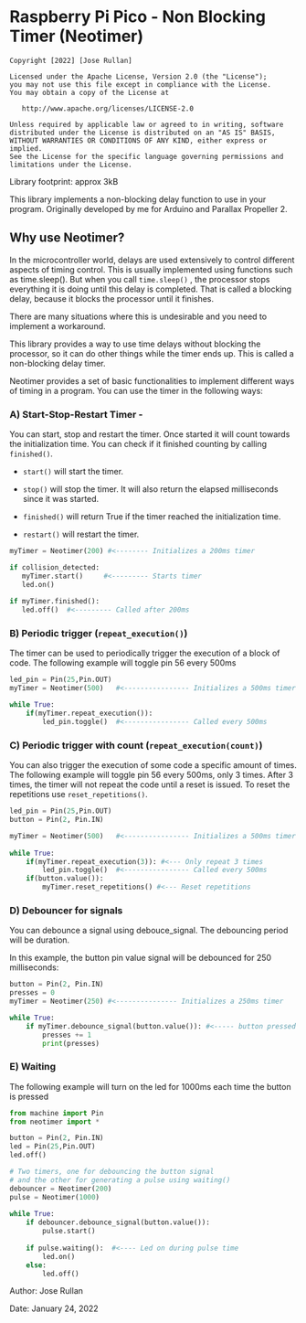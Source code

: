 # Raspberry Pi Pico - Non Blocking Timer (Neotimer)


    Copyright [2022] [Jose Rullan]

    Licensed under the Apache License, Version 2.0 (the "License");
    you may not use this file except in compliance with the License.
    You may obtain a copy of the License at

       http://www.apache.org/licenses/LICENSE-2.0

    Unless required by applicable law or agreed to in writing, software
    distributed under the License is distributed on an "AS IS" BASIS,
    WITHOUT WARRANTIES OR CONDITIONS OF ANY KIND, either express or implied.
    See the License for the specific language governing permissions and
    limitations under the License.

Library footprint: approx 3kB

This library implements a non-blocking delay function
to use in your program. Originally developed by me 
for Arduino and Parallax Propeller 2.


## Why use Neotimer?

In the microcontroller world, delays are used extensively to control different aspects of timing control. 
This is usually implemented using functions such as time.sleep(). But when you call `time.sleep()` ,
the processor stops everything it is doing until this delay is completed.
That is called a blocking delay, because it blocks the processor until it finishes.
 
There are many situations where this is undesirable and you need to implement a workaround.

This library provides a way to use time delays without
blocking the processor, so it can do other things while the timer ends up.
This is called a non-blocking delay timer.
 
Neotimer provides a set of basic functionalities to implement different ways of timing in a program.
You can use the timer in the following ways:
 
### A) Start-Stop-Restart Timer - 

You can start, stop and restart the timer. Once started it will count towards the initialization
time. You can check if it finished counting by calling `finished()`. 

* `start()`   will start the timer.

* `stop()`   will stop the timer.
It will also return the elapsed milliseconds since it was started.

* `finished()`   will return True if the timer reached the initialization time.

* `restart()` will restart the timer.

 ```python
myTimer = Neotimer(200) #<-------- Initializes a 200ms timer

if collision_detected:
    myTimer.start()     #<--------- Starts timer
    led.on()
    
if myTimer.finished():
    led.off()  #<--------- Called after 200ms
```

### B) Periodic trigger (`repeat_execution()`)

The timer can be used to periodically trigger the execution of a block of code. The following example will toggle pin 56 every 500ms

```python
led_pin = Pin(25,Pin.OUT)
myTimer = Neotimer(500)   #<---------------- Initializes a 500ms timer

while True:
    if(myTimer.repeat_execution()):
        led_pin.toggle()  #<---------------- Called every 500ms
```

### C) Periodic trigger with count (`repeat_execution(count)`)

You can also trigger the execution of some code a specific amount of times. The following example will toggle pin 56 every 500ms, only 3 times. 
After 3 times, the timer will not repeat the code until a reset is issued. To reset the repetitions use `reset_repetitions()`.

```python
led_pin = Pin(25,Pin.OUT)
button = Pin(2, Pin.IN)

myTimer = Neotimer(500)   #<---------------- Initializes a 500ms timer
            
while True:
    if(myTimer.repeat_execution(3)): #<--- Only repeat 3 times
        led_pin.toggle()  #<---------------- Called every 500ms
    if(button.value()):
        myTimer.reset_repetitions() #<--- Reset repetitions
```

### D) Debouncer for signals

You can debounce a signal using debouce_signal.
The debouncing period will be duration.

In this example, the button pin value signal will
be debounced for 250 milliseconds:
```python
button = Pin(2, Pin.IN)
presses = 0
myTimer = Neotimer(250) #<--------------- Initializes a 250ms timer

while True:
    if myTimer.debounce_signal(button.value()): #<----- button pressed signal debounced for 250ms
        presses += 1
        print(presses)
```

### E) Waiting

The following example will turn on the led for 1000ms each time the button is pressed

```python
from machine import Pin
from neotimer import *

button = Pin(2, Pin.IN)
led = Pin(25,Pin.OUT)
led.off()

# Two timers, one for debouncing the button signal
# and the other for generating a pulse using waiting()
debouncer = Neotimer(200)
pulse = Neotimer(1000)
 
while True:
    if debouncer.debounce_signal(button.value()):
        pulse.start()
        
    if pulse.waiting():  #<---- Led on during pulse time
        led.on()
    else:
        led.off()
``` 

Author: Jose Rullan

Date: January 24, 2022
